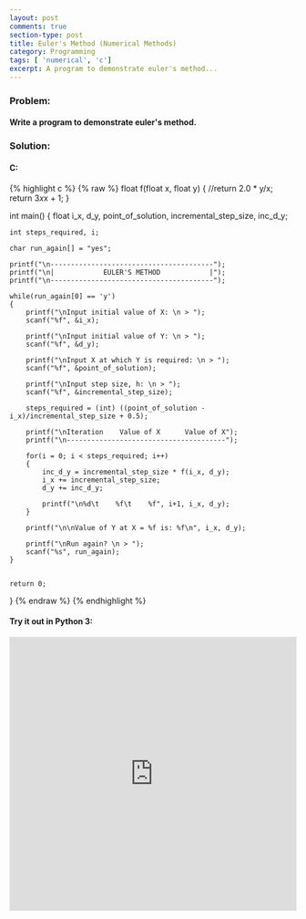 ```yaml
---
layout: post
comments: true
section-type: post
title: Euler's Method (Numerical Methods)
category: Programming
tags: [ 'numerical', 'c']
excerpt: A program to demonstrate euler's method...
---
```


### Problem:

#### Write a program to demonstrate euler's method.

### Solution: 

#### C: 

{% highlight c %}
{% raw %}
float f(float x, float y)
 {
 	//return 2.0 * y/x;
 	return 3*x*x + 1;
 }

 int main()
 {
 	float i_x, d_y, point_of_solution, incremental_step_size, inc_d_y;

 	int steps_required, i;

 	char run_again[] = "yes";

 	printf("\n----------------------------------------");
	printf("\n|            EULER'S METHOD            |");
	printf("\n----------------------------------------");

	while(run_again[0] == 'y')
	{
		printf("\nInput initial value of X: \n > ");
		scanf("%f", &i_x);

		printf("\nInput initial value of Y: \n > ");
		scanf("%f", &d_y);

		printf("\nInput X at which Y is required: \n > ");
		scanf("%f", &point_of_solution);

		printf("\nInput step size, h: \n > ");
		scanf("%f", &incremental_step_size);

		steps_required = (int) ((point_of_solution - i_x)/incremental_step_size + 0.5);

		printf("\nIteration    Value of X      Value of X");
		printf("\n---------------------------------------");

		for(i = 0; i < steps_required; i++)
		{
			inc_d_y = incremental_step_size * f(i_x, d_y);
			i_x += incremental_step_size;
			d_y += inc_d_y;

			printf("\n%d\t    %f\t    %f", i+1, i_x, d_y);
		}

		printf("\n\nValue of Y at X = %f is: %f\n", i_x, d_y);

		printf("\nRun again? \n > ");
		scanf("%s", run_again);
	}


 	return 0;
 }
{% endraw %}
{% endhighlight %} 


#### Try it out in Python 3:
<iframe style="width: 100%; height: 480px; border: none;" name="embedded_python_anywhere" src="https://www.pythonanywhere.com/embedded3/"></iframe>